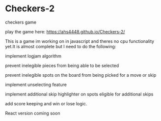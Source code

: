 # Checkers-2
checkers game

play the game here: https://ahs4448.github.io/Checkers-2/

This is a game im working on in javascript and theres no cpu functionality yet.It is almost complete but I need to do the following:

implement logjam algorithm

prevent inelegible pieces from being able to be selected

prevent inelegible spots on the board from being picked for a move or skip

implement unselecting feature

implement additional skip highlighter on spots eligible for additional skips

add score keeping and win or lose logic.

React version coming soon

